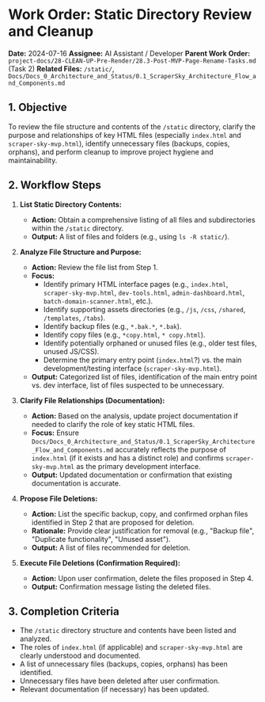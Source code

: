 # Work Order: Static Directory Review and Cleanup

**Date:** 2024-07-16
**Assignee:** AI Assistant / Developer
**Parent Work Order:** `project-docs/28-CLEAN-UP-Pre-Render/28.3-Post-MVP-Page-Rename-Tasks.md` (Task 2)
**Related Files:** `/static/`, `Docs/Docs_0_Architecture_and_Status/0.1_ScraperSky_Architecture_Flow_and_Components.md`

## 1. Objective

To review the file structure and contents of the `/static` directory, clarify the purpose and relationships of key HTML files (especially `index.html` and `scraper-sky-mvp.html`), identify unnecessary files (backups, copies, orphans), and perform cleanup to improve project hygiene and maintainability.

## 2. Workflow Steps

1.  **List Static Directory Contents:**

    - **Action:** Obtain a comprehensive listing of all files and subdirectories within the `/static` directory.
    - **Output:** A list of files and folders (e.g., using `ls -R static/`).

2.  **Analyze File Structure and Purpose:**

    - **Action:** Review the file list from Step 1.
    - **Focus:**
      - Identify primary HTML interface pages (e.g., `index.html`, `scraper-sky-mvp.html`, `dev-tools.html`, `admin-dashboard.html`, `batch-domain-scanner.html`, etc.).
      - Identify supporting assets directories (e.g., `/js`, `/css`, `/shared`, `/templates`, `/tabs`).
      - Identify backup files (e.g., `*.bak.*`, `*.bak`).
      - Identify copy files (e.g., `*copy.html`, `* copy.html`).
      - Identify potentially orphaned or unused files (e.g., older test files, unused JS/CSS).
      - Determine the primary entry point (`index.html`?) vs. the main development/testing interface (`scraper-sky-mvp.html`).
    - **Output:** Categorized list of files, identification of the main entry point vs. dev interface, list of files suspected to be unnecessary.

3.  **Clarify File Relationships (Documentation):**

    - **Action:** Based on the analysis, update project documentation if needed to clarify the role of key static HTML files.
    - **Focus:** Ensure `Docs/Docs_0_Architecture_and_Status/0.1_ScraperSky_Architecture_Flow_and_Components.md` accurately reflects the purpose of `index.html` (if it exists and has a distinct role) and confirms `scraper-sky-mvp.html` as the primary development interface.
    - **Output:** Updated documentation or confirmation that existing documentation is accurate.

4.  **Propose File Deletions:**

    - **Action:** List the specific backup, copy, and confirmed orphan files identified in Step 2 that are proposed for deletion.
    - **Rationale:** Provide clear justification for removal (e.g., "Backup file", "Duplicate functionality", "Unused asset").
    - **Output:** A list of files recommended for deletion.

5.  **Execute File Deletions (Confirmation Required):**
    - **Action:** Upon user confirmation, delete the files proposed in Step 4.
    - **Output:** Confirmation message listing the deleted files.

## 3. Completion Criteria

- The `/static` directory structure and contents have been listed and analyzed.
- The roles of `index.html` (if applicable) and `scraper-sky-mvp.html` are clearly understood and documented.
- A list of unnecessary files (backups, copies, orphans) has been identified.
- Unnecessary files have been deleted after user confirmation.
- Relevant documentation (if necessary) has been updated.
